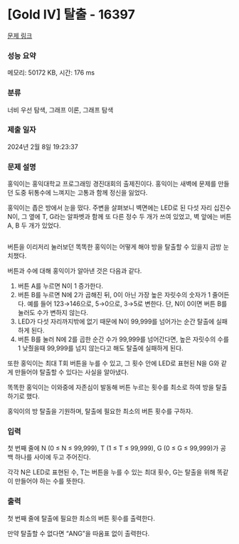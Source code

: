 # [Gold IV] 탈출 - 16397 

[문제 링크](https://www.acmicpc.net/problem/16397) 

### 성능 요약

메모리: 50172 KB, 시간: 176 ms

### 분류

너비 우선 탐색, 그래프 이론, 그래프 탐색

### 제출 일자

2024년 2월 8일 19:23:37

### 문제 설명

<p>홍익이는 홍익대학교 프로그래밍 경진대회의 출제진이다. 홍익이는 새벽에 문제를 만들던 도중 뒤통수에 느껴지는 고통과 함께 정신을 잃었다.</p>

<p>홍익이는 좁은 방에서 눈을 떴다. 주변을 살펴보니 벽면에는 LED로 된 다섯 자리 십진수 N이, 그 옆에 T, G라는 알파벳과 함께 또 다른 정수 두 개가 쓰여 있었고, 벽 앞에는 버튼 A, B 두 개가 있었다.</p>

<p><img alt="" src=""></p>

<p>버튼을 이리저리 눌러보던 똑똑한 홍익이는 어떻게 해야 방을 탈출할 수 있을지 금방 눈치챘다.</p>

<p>버튼과 수에 대해 홍익이가 알아낸 것은 다음과 같다.</p>

<ol>
	<li>버튼 A를 누르면 N이 1 증가한다.</li>
	<li>버튼 B를 누르면 N에 2가 곱해진 뒤, 0이 아닌 가장 높은 자릿수의 숫자가 1 줄어든다. 예를 들어 123→146으로, 5→0으로, 3→5로 변한다. 단, N이 0이면 버튼 B를 눌러도 수가 변하지 않는다.</li>
	<li>LED가 다섯 자리까지밖에 없기 때문에 N이 99,999를 넘어가는 순간 탈출에 실패하게 된다.</li>
	<li>버튼 B를 눌러 N에 2를 곱한 순간 수가 99,999를 넘어간다면, 높은 자릿수의 수를 1 낮췄을때 99,999를 넘지 않는다고 해도 탈출에 실패하게 된다.</li>
</ol>

<p>또한 홍익이는 최대 T회 버튼을 누를 수 있고, 그 횟수 안에 LED로 표현된 N을 G와 같게 만들어야 탈출할 수 있다는 사실을 알아냈다.</p>

<p>똑똑한 홍익이는 이와중에 자존심이 발동해 버튼 누르는 횟수를 최소로 하여 방을 탈출하기로 했다.</p>

<p>홍익이의 방 탈출을 기원하며, 탈출에 필요한 최소의 버튼 횟수를 구하자.</p>

### 입력 

 <p>첫 번째 줄에 N (0 ≤ N ≤ 99,999), T (1 ≤ T ≤ 99,999), G (0 ≤ G ≤ 99,999)가 공백 하나를 사이에 두고 주어진다.</p>

<p>각각 N은 LED로 표현된 수, T는 버튼을 누를 수 있는 최대 횟수, G는 탈출을 위해 똑같이 만들어야 하는 수를 뜻한다.</p>

### 출력 

 <p>첫 번째 줄에 탈출에 필요한 최소의 버튼 횟수를 출력한다.</p>

<p>만약 탈출할 수 없다면 “ANG”을 따옴표 없이 출력한다.</p>

